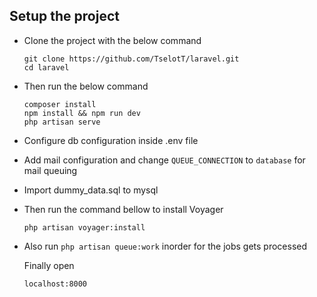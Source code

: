 ## Setup the project

- Clone the project with the below command

  ```
  git clone https://github.com/TselotT/laravel.git
  cd laravel
  ```
- Then run the below command

  ```
  composer install
  npm install && npm run dev
  php artisan serve
  ```
- Configure db configuration inside .env file
- Add mail configuration and change `QUEUE_CONNECTION` to `database` for mail queuing
- Import dummy_data.sql to mysql
- Then run the command bellow to install Voyager

  ```
  php artisan voyager:install
  ```
- Also run `php artisan queue:work` inorder for the jobs gets processed

  Finally open

  ```
  localhost:8000
  ```
